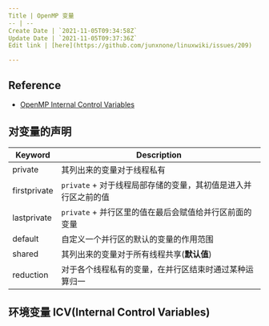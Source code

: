 ```yaml
---
Title | OpenMP 变量
-- | --
Create Date | `2021-11-05T09:34:58Z`
Update Date | `2021-11-05T09:37:36Z`
Edit link | [here](https://github.com/junxnone/linuxwiki/issues/209)

---
```

## Reference
- [OpenMP Internal Control Variables](https://www.openmp.org/spec-html/5.0/openmpse13.html)


## 对变量的声明

Keyword | Description
-- | --
private | 其列出来的变量对于线程私有
firstprivate |  `private` + 对于线程局部存储的变量，其初值是进入并行区之前的值
lastprivate | `private` + 并行区里的值在最后会赋值给并行区前面的变量
default | 自定义一个并行区的默认的变量的作用范围
shared |其列出来的变量对于所有线程共享(**默认值**)
reduction | 对于各个线程私有的变量，在并行区结束时通过某种运算归一

## 环境变量 ICV(Internal Control Variables)

